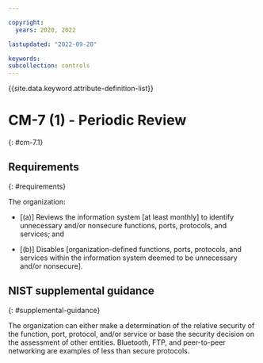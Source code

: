 ```yaml
---

copyright:
  years: 2020, 2022

lastupdated: "2022-09-20"

keywords: 
subcollection: controls
---
```


{{site.data.keyword.attribute-definition-list}}

# CM-7 (1) - Periodic Review
{: #cm-7.1}

## Requirements
{: #requirements}

The organization:

- \[(a)\] Reviews the information system [at least monthly] to identify unnecessary and/or nonsecure functions, ports, protocols, and services; and

- \[(b)\] Disables [organization-defined functions, ports, protocols, and services within the information system deemed to be unnecessary and/or nonsecure].

## NIST supplemental guidance
{: #supplemental-guidance}

The organization can either make a determination of the relative security of the function, port, protocol, and/or service or base the security decision on the assessment of other entities. Bluetooth, FTP, and peer-to-peer networking are examples of less than secure protocols.

